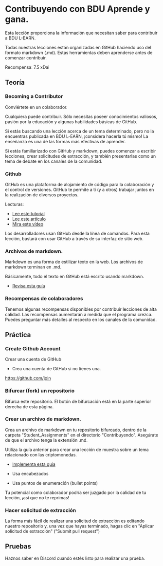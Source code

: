 # Contribuyendo con BDU Aprende y gana.

Esta lección proporciona la información que necesitan saber para contribuir a BDU L-EARN.

Todas nuestras lecciones están organizadas en GitHub haciendo uso del formato markdown (.md). Estas herramientas deben aprenderse antes de comenzar contribuir.

Recompensa: 7.5 xDai



## Teoría

### Becoming a Contributor
Conviértete en un colaborador.

Cualquiera puede contribuir. Sólo necesitas poseer conocimientos valiosos, pasión por la educación y algunas habilidades básicas de GitHub.

Si estás buscando una lección acerca de un tema determinado, pero no la encuentras publicada en BDU L-EARN, ¡considera hacerla tú mismo! La enseñanza es una de las formas más efectivas de aprender.

Si estás familiarizado con GitHub y markdown, puedes comenzar a escribir lecciones, crear solicitudes de extracción, y también presentarlas como un tema de debate en los canales de la comunidad.


### Github

GitHub es una plataforma de alojamiento de código para la colaboración y el control de versiones. GitHub te permite a ti (y a otros) trabajar juntos en la realización de diversos proyectos.

Lecturas:
* [Lee este tutorial](https://www.hostinger.es/tutoriales/que-es-github)
* [Lee este artículo](https://www.crehana.com/blog/marketing-digital/para-que-sirve-github/)
* [Mira este vídeo](https://youtu.be/YqsPBnCpUOY)


Los desarrolladores usan GitHub desde la línea de comandos. Para esta lección, bastará con usar GitHub a través de su interfaz de sitio web.

### Archivos de markdown.

Markdown es una forma de estilizar texto en la web. Los archivos de markdown terminan en .md.

Básicamente, todo el texto en GitHub está escrito usando markdown.

* [Revisa esta guía](https://lab.github.com/DeustoPWEB/comunicar-usando-markdown)

### Recompensas de colaboradores

Tenemos algunas recompensas disponibles por contribuir lecciones de alta calidad. Las recompensas aumentarán a medida que el programa crezca. Puedes preguntar más detalles al respecto en los canales de la comunidad.

## Práctica
### Create Github Account
Crear una cuenta de GitHub

* Crea una cuenta de GitHub si no tienes una.

 https://github.com/join


### Bifurcar (fork) un repositorio

Bifurca este repositorio. El botón de bifurcación está en la parte superior derecha de esta página.

### Crear un archivo de markdown.

Crea un archivo de markdown en tu repositorio bifurcado, dentro de la carpeta "Student_Assignments" en el directorio "Contribuyendo". Asegúrate de que el archivo tenga la extensión .md.


Utiliza la guía anterior para crear una lección de muestra sobre un tema relacionado con las criptomonedas.

* [Implementa esta guía](https://guides.github.com/features/mastering-markdown/)

* Usa encabezados
* Usa puntos de enumeración (bullet points)

Tu potencial como colaborador podría ser juzgado por la calidad de tu lección, ¡así que no te reprimas!

### Hacer solicitud de extracción

La forma más fácil de realizar una solicitud de extracción es editando nuestro repositorio y, una vez que hayas terminado, hagas clic en "Aplicar solicitud de extracción" ("Submit pull request")


## Pruebas
Haznos saber en Discord cuando estés listo para realizar una prueba.
